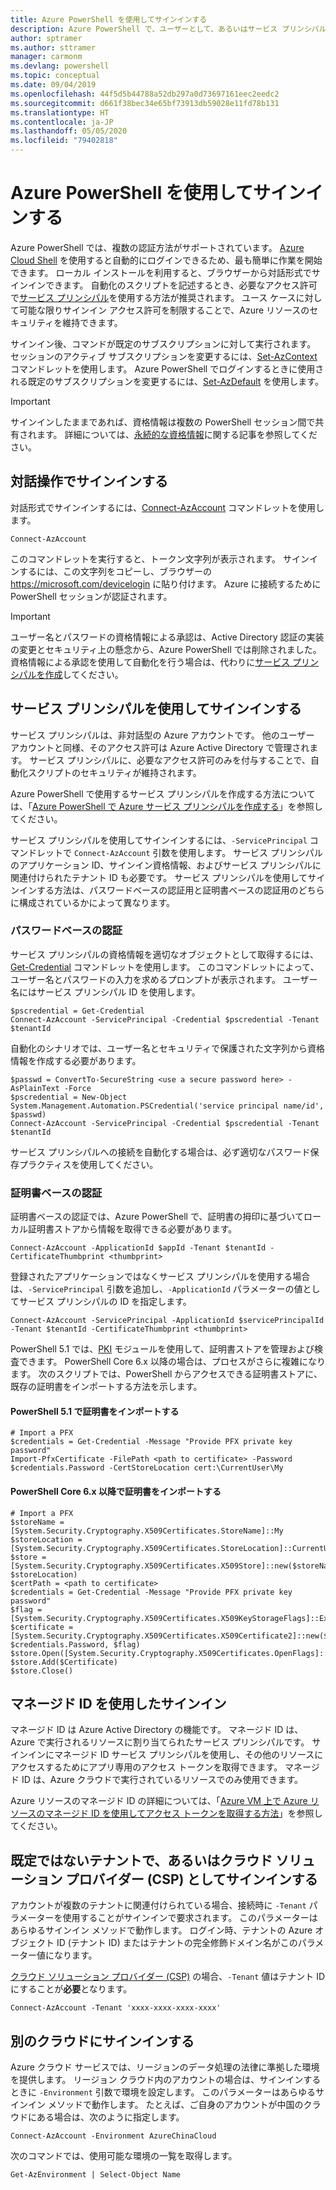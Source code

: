 ```yaml
---
title: Azure PowerShell を使用してサインインする
description: Azure PowerShell で、ユーザーとして、あるいはサービス プリンシパルまたは Azure リソースのマネージド ID を使用してサインインする方法。
author: sptramer
ms.author: sttramer
manager: carmonm
ms.devlang: powershell
ms.topic: conceptual
ms.date: 09/04/2019
ms.openlocfilehash: 44f5d5b44788a52db297a0d73697161eec2eedc2
ms.sourcegitcommit: d661f38bec34e65bf73913db59028e11fd78b131
ms.translationtype: HT
ms.contentlocale: ja-JP
ms.lasthandoff: 05/05/2020
ms.locfileid: "79402818"
---
```

# <a name="sign-in-with-azure-powershell"></a>Azure PowerShell を使用してサインインする

Azure PowerShell では、複数の認証方法がサポートされています。 [Azure Cloud Shell](/azure/cloud-shell/overview) を使用すると自動的にログインできるため、最も簡単に作業を開始できます。 ローカル インストールを利用すると、ブラウザーから対話形式でサインインできます。 自動化のスクリプトを記述するとき、必要なアクセス許可で[サービス プリンシパル](create-azure-service-principal-azureps.md)を使用する方法が推奨されます。 ユース ケースに対して可能な限りサインイン アクセス許可を制限することで、Azure リソースのセキュリティを維持できます。

サインイン後、コマンドが既定のサブスクリプションに対して実行されます。 セッションのアクティブ サブスクリプションを変更するには、[Set-AzContext](/powershell/module/az.accounts/set-azcontext) コマンドレットを使用します。 Azure PowerShell でログインするときに使用される既定のサブスクリプションを変更するには、[Set-AzDefault](/powershell/module/az.accounts/set-azdefault) を使用します。

> [!IMPORTANT]
>
> サインインしたままであれば、資格情報は複数の PowerShell セッション間で共有されます。
> 詳細については、[永続的な資格情報](context-persistence.md)に関する記事を参照してください。

## <a name="sign-in-interactively"></a>対話操作でサインインする

対話形式でサインインするには、[Connect-AzAccount](/powershell/module/az.accounts/connect-azaccount) コマンドレットを使用します。

```azurepowershell-interactive
Connect-AzAccount
```

このコマンドレットを実行すると、トークン文字列が表示されます。 サインインするには、この文字列をコピーし、ブラウザーの https://microsoft.com/devicelogin に貼り付けます。 Azure に接続するために PowerShell セッションが認証されます。

> [!IMPORTANT]
>
> ユーザー名とパスワードの資格情報による承認は、Active Directory 認証の実装の変更とセキュリティ上の懸念から、Azure PowerShell では削除されました。
> 資格情報による承認を使用して自動化を行う場合は、代わりに[サービス プリンシパルを作成](create-azure-service-principal-azureps.md)してください。

## <a name="sign-in-with-a-service-principal"></a>サービス プリンシパルを使用してサインインする <a name="sp-signin"/>

サービス プリンシパルは、非対話型の Azure アカウントです。 他のユーザー アカウントと同様、そのアクセス許可は Azure Active Directory で管理されます。 サービス プリンシパルに、必要なアクセス許可のみを付与することで、自動化スクリプトのセキュリティが維持されます。

Azure PowerShell で使用するサービス プリンシパルを作成する方法については、「[Azure PowerShell で Azure サービス プリンシパルを作成する](create-azure-service-principal-azureps.md)」を参照してください。

サービス プリンシパルを使用してサインインするには、`-ServicePrincipal` コマンドレットで `Connect-AzAccount` 引数を使用します。 サービス プリンシパルのアプリケーション ID、サインイン資格情報、およびサービス プリンシパルに関連付けられたテナント ID も必要です。 サービス プリンシパルを使用してサインインする方法は、パスワードベースの認証用と証明書ベースの認証用のどちらに構成されているかによって異なります。

### <a name="password-based-authentication"></a>パスワードベースの認証

サービス プリンシパルの資格情報を適切なオブジェクトとして取得するには、[Get-Credential](/powershell/module/microsoft.powershell.security/get-credential) コマンドレットを使用します。 このコマンドレットによって、ユーザー名とパスワードの入力を求めるプロンプトが表示されます。 ユーザー名にはサービス プリンシパル ID を使用します。

```azurepowershell-interactive
$pscredential = Get-Credential
Connect-AzAccount -ServicePrincipal -Credential $pscredential -Tenant $tenantId
```

自動化のシナリオでは、ユーザー名とセキュリティで保護された文字列から資格情報を作成する必要があります。

```azurepowershell-interactive
$passwd = ConvertTo-SecureString <use a secure password here> -AsPlainText -Force
$pscredential = New-Object System.Management.Automation.PSCredential('service principal name/id', $passwd)
Connect-AzAccount -ServicePrincipal -Credential $pscredential -Tenant $tenantId
```

サービス プリンシパルへの接続を自動化する場合は、必ず適切なパスワード保存プラクティスを使用してください。

### <a name="certificate-based-authentication"></a>証明書ベースの認証

証明書ベースの認証では、Azure PowerShell で、証明書の拇印に基づいてローカル証明書ストアから情報を取得できる必要があります。

```azurepowershell-interactive
Connect-AzAccount -ApplicationId $appId -Tenant $tenantId -CertificateThumbprint <thumbprint>
```

登録されたアプリケーションではなくサービス プリンシパルを使用する場合は、`-ServicePrincipal` 引数を追加し、`-ApplicationId` パラメーターの値としてサービス プリンシパルの ID を指定します。

```azurepowershell-interactive
Connect-AzAccount -ServicePrincipal -ApplicationId $servicePrincipalId -Tenant $tenantId -CertificateThumbprint <thumbprint>
```

PowerShell 5.1 では、[PKI](/powershell/module/pkiclient) モジュールを使用して、証明書ストアを管理および検査できます。 PowerShell Core 6.x 以降の場合は、プロセスがさらに複雑になります。 次のスクリプトでは、PowerShell からアクセスできる証明書ストアに、既存の証明書をインポートする方法を示します。

#### <a name="import-a-certificate-in-powershell-51"></a>PowerShell 5.1 で証明書をインポートする

```azurepowershell-interactive
# Import a PFX
$credentials = Get-Credential -Message "Provide PFX private key password"
Import-PfxCertificate -FilePath <path to certificate> -Password $credentials.Password -CertStoreLocation cert:\CurrentUser\My
```

#### <a name="import-a-certificate-in-powershell-core-6x-and-later"></a>PowerShell Core 6.x 以降で証明書をインポートする

```azurepowershell-interactive
# Import a PFX
$storeName = [System.Security.Cryptography.X509Certificates.StoreName]::My 
$storeLocation = [System.Security.Cryptography.X509Certificates.StoreLocation]::CurrentUser 
$store = [System.Security.Cryptography.X509Certificates.X509Store]::new($storeName, $storeLocation) 
$certPath = <path to certificate>
$credentials = Get-Credential -Message "Provide PFX private key password"
$flag = [System.Security.Cryptography.X509Certificates.X509KeyStorageFlags]::Exportable 
$certificate = [System.Security.Cryptography.X509Certificates.X509Certificate2]::new($certPath, $credentials.Password, $flag) 
$store.Open([System.Security.Cryptography.X509Certificates.OpenFlags]::ReadWrite) 
$store.Add($Certificate) 
$store.Close()
```

## <a name="sign-in-using-a-managed-identity"></a>マネージド ID を使用したサインイン

マネージド ID は Azure Active Directory の機能です。 マネージド ID は、Azure で実行されるリソースに割り当てられたサービス プリンシパルです。 サインインにマネージド ID サービス プリンシパルを使用し、その他のリソースにアクセスするためにアプリ専用のアクセス トークンを取得できます。 マネージド ID は、Azure クラウドで実行されているリソースでのみ使用できます。

Azure リソースのマネージド ID の詳細については、「[Azure VM 上で Azure リソースのマネージド ID を使用してアクセス トークンを取得する方法](/azure/active-directory/managed-identities-azure-resources/how-to-use-vm-token)」を参照してください。

## <a name="sign-in-with-a-non-default-tenant-or-as-a-cloud-solution-provider-csp"></a>既定ではないテナントで、あるいはクラウド ソリューション プロバイダー (CSP) としてサインインする

アカウントが複数のテナントに関連付けられている場合、接続時に `-Tenant` パラメーターを使用することがサインインで要求されます。 このパラメーターはあらゆるサインイン メソッドで動作します。 ログイン時、テナントの Azure オブジェクト ID (テナント ID) またはテナントの完全修飾ドメイン名がこのパラメーター値になります。

[クラウド ソリューション プロバイダー (CSP)](https://azure.microsoft.com/offers/ms-azr-0145p/) の場合、`-Tenant` 値はテナント ID にすることが**必要**となります。

```azurepowershell-interactive
Connect-AzAccount -Tenant 'xxxx-xxxx-xxxx-xxxx'
```

## <a name="sign-in-to-another-cloud"></a>別のクラウドにサインインする

Azure クラウド サービスでは、リージョンのデータ処理の法律に準拠した環境を提供します。
リージョン クラウド内のアカウントの場合は、サインインするときに `-Environment` 引数で環境を設定します。
このパラメーターはあらゆるサインイン メソッドで動作します。 たとえば、ご自身のアカウントが中国のクラウドにある場合は、次のように指定します。

```azurepowershell-interactive
Connect-AzAccount -Environment AzureChinaCloud
```

次のコマンドでは、使用可能な環境の一覧を取得します。

```azurepowershell-interactive
Get-AzEnvironment | Select-Object Name
```
